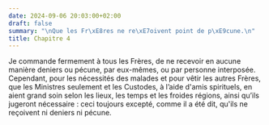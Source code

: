 ```yaml
---
date: 2024-09-06 20:03:00+02:00
draft: false
summary: "\nQue les Fr\xE8res ne re\xE7oivent point de p\xE9cune.\n"
title: Chapitre 4
---
```





Je commande fermement à tous les Frères, de ne recevoir en aucune manière deniers ou pécune, par eux-mêmes, ou par personne interposée. Cependant, pour les nécessités des malades et pour vêtir les autres Frères, que les Ministres seulement et les Custodes, à l’aide d'amis spirituels, en aient grand soin selon les lieux, les temps et les froides régions, ainsi qu’ils jugeront nécessaire : ceci toujours excepté, comme il a été dit, qu'ils ne reçoivent ni deniers ni pécune.
